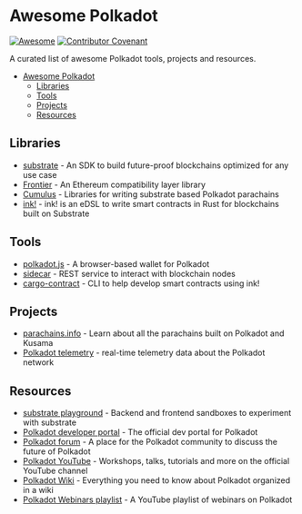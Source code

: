 # Awesome Polkadot 

[![Awesome](https://cdn.rawgit.com/sindresorhus/awesome/d7305f38d29fed78fa85652e3a63e154dd8e8829/media/badge.svg)](https://github.com/sindresorhus/awesome)
[![Contributor Covenant](https://img.shields.io/badge/Contributor%20Covenant-2.1-4baaaa.svg)](code_of_conduct.md)

A curated list of awesome Polkadot tools, projects and resources.

- [Awesome Polkadot](#awesome-polkadot)
  - [Libraries](#libraries)
  - [Tools](#tools)
  - [Projects](#projects)
  - [Resources](#resources)

## Libraries

- [substrate](https://substrate.io/) - An SDK to build future-proof blockchains optimized for any use case
- [Frontier](https://github.com/paritytech/frontier) - An Ethereum compatibility layer library
- [Cumulus](https://github.com/paritytech/cumulus) - Libraries for writing substrate based Polkadot parachains
- [ink!](https://github.com/paritytech/ink) - ink! is an eDSL to write smart contracts in Rust for blockchains built on Substrate

## Tools

- [polkadot.js](https://polkadot.js.org/) - A browser-based wallet for Polkadot
- [sidecar](https://github.com/paritytech/substrate-api-sidecar) - REST service to interact with blockchain nodes
- [cargo-contract](https://github.com/paritytech/cargo-contract) - CLI to help develop smart contracts using ink!


## Projects

- [parachains.info](https://parachains.info/) - Learn about all the parachains built on Polkadot and Kusama
- [Polkadot telemetry](https://telemetry.polkadot.io/) - real-time telemetry data about the Polkadot network

## Resources

- [substrate playground](https://substrate.io/developers/playground/) - Backend and frontend sandboxes to experiment with substrate
- [Polkadot developer portal](https://polkadot.network/build/) - The official dev portal for Polkadot
- [Polkadot forum](https://forum.polkadot.network/) - A place for the Polkadot community to discuss the future of Polkadot
- [Polkadot YouTube](https://www.youtube.com/c/polkadotnetwork) - Workshops, talks, tutorials and more on the official YouTube channel
- [Polkadot Wiki](https://wiki.polkadot.network/) - Everything you need to know about Polkadot organized in a wiki
- [Polkadot Webinars playlist](https://www.youtube.com/playlist?list=PLOyWqupZ-WGsLEJq0sRyvUD-pWuVwA5yg) - A YouTube playlist of webinars on Polkadot

